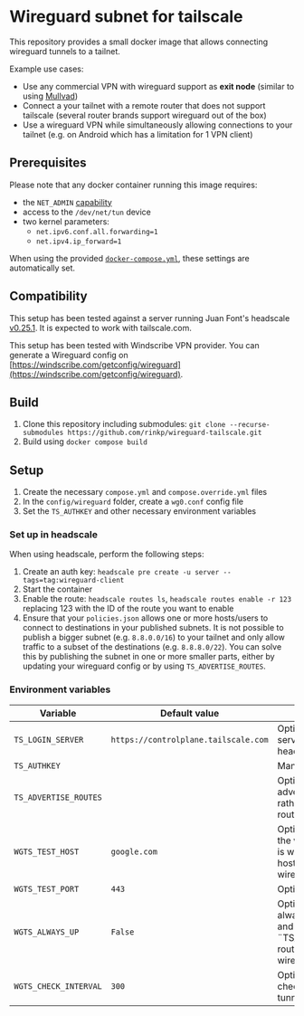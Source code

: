 # Wireguard subnet for tailscale
This repository provides a small docker image that allows connecting wireguard tunnels to a tailnet. 

Example use cases:
- Use any commercial VPN with wireguard support as **exit node** (similar to using [Mullvad](https://tailscale.com/kb/1258/mullvad-exit-nodes))
- Connect a your tailnet with a remote router that does not support tailscale (several router brands support wireguard out of the box)
- Use a wireguard VPN while simultaneously allowing connections to your tailnet (e.g. on Android which has a limitation for 1 VPN client)

## Prerequisites
Please note that any docker container running this image requires:
- the `NET_ADMIN` [capability](https://man7.org/linux/man-pages/man7/capabilities.7.html)
- access to the `/dev/net/tun` device
- two kernel parameters:
    - `net.ipv6.conf.all.forwarding=1`
    - `net.ipv4.ip_forward=1`

When using the provided [`docker-compose.yml`](https://raw.githubusercontent.com/rinkp/osticket-dockerized/main/docker-compose.yml), these settings are automatically set.

## Compatibility
This setup has been tested against a server running Juan Font's headscale [v0.25.1](https://github.com/juanfont/headscale/releases/tag/v0.25.1). It is expected to work with tailscale.com.

This setup has been tested with Windscribe VPN provider. You can generate a Wireguard config on [https://windscribe.com/getconfig/wireguard](https://windscribe.com/getconfig/wireguard).

## Build
1. Clone this repository including submodules: `git clone --recurse-submodules https://github.com/rinkp/wireguard-tailscale.git`
2. Build using `docker compose build`

## Setup
1. Create the necessary `compose.yml` and `compose.override.yml` files
2. In the `config/wireguard` folder, create a `wg0.conf` config file
3. Set the `TS_AUTHKEY` and other necessary environment variables

### Set up in headscale
When using headscale, perform the following steps:

1. Create an auth key: `headscale pre create -u server --tags=tag:wireguard-client`
2. Start the container
3. Enable the route: `headscale routes ls`, `headscale routes enable -r 123` replacing 123 with the ID of the route you want to enable
4. Ensure that your `policies.json` allows one or more hosts/users to connect to destinations in your published subnets. It is not possible to publish a bigger subnet (e.g. `8.8.0.0/16`) to your tailnet and only allow traffic to a subset of the destinations (e.g. `8.8.8.0/22`). You can solve this by publishing the subnet in one or more smaller parts, either by updating your wireguard config or by using `TS_ADVERTISE_ROUTES`.

### Environment variables

| **Variable**          | **Default value**                    | **Description**                                                                                                                   |
|-----------------------|--------------------------------------|-----------------------------------------------------------------------------------------------------------------------------------|
| `TS_LOGIN_SERVER`     | `https://controlplane.tailscale.com` | Optional, tailscale login server (e.g. when using headscale)                                                                      |
| `TS_AUTHKEY`          | ` `                                  | Mandatory, auth key                                                                                                               |
| `TS_ADVERTISE_ROUTES` | ` `                                  | Optional, forces advertising specific routes rather than using the routes from wireguard                                          |
| `WGTS_TEST_HOST`      | `google.com`                         | Optional, host to verify that the wireguard connection is working (make sure this host is in an accepted wireguard route)         |
| `WGTS_TEST_PORT`      | `443`                                | Optional, port for the above                                                                                                      |
| `WGTS_ALWAYS_UP`      | `False`                              | Optional, when ¨True¨ always enables tailscale and advertises the ¨TS_ADVERTISE_ROUTES¨ routes, even when wireguard does not work |
| `WGTS_CHECK_INTERVAL` | `300`                                | Optional, how frequently to check status of wireguard tunnel (in sec)                                                             |
